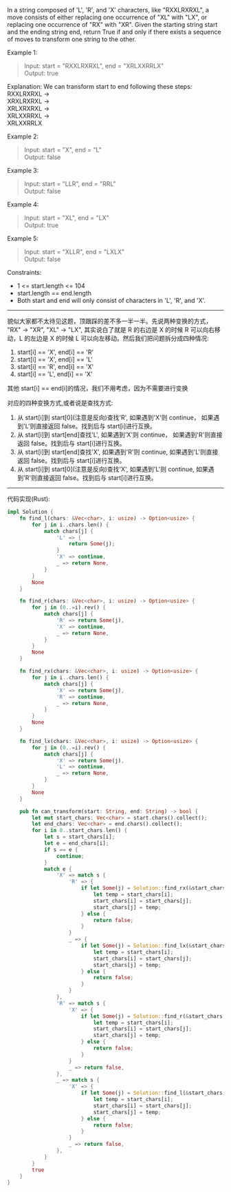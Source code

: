 In a string composed of 'L', 'R', and 'X' characters, like "RXXLRXRXL", a move consists of either replacing one occurrence of "XL" with "LX", or replacing one occurrence of "RX" with "XR". Given the starting string start and the ending string end, return True if and only if there exists a sequence of moves to transform one string to the other.

Example 1:

> Input: start = "RXXLRXRXL", end = "XRLXXRRLX"  
> Output: true

Explanation:
We can transform start to end following these steps:  
RXXLRXRXL ->  
XRXLRXRXL ->  
XRLXRXRXL ->  
XRLXXRRXL ->  
XRLXXRRLX

Example 2:

> Input: start = "X", end = "L"  
> Output: false

Example 3:

> Input: start = "LLR", end = "RRL"  
> Output: false

Example 4:

> Input: start = "XL", end = "LX"  
> Output: true

Example 5:

> Input: start = "XLLR", end = "LXLX"  
> Output: false

Constraints:

- 1 <= start.length <= 104
- start.length == end.length
- Both start and end will only consist of characters in 'L', 'R', and 'X'.

---

貌似大家都不太待见这题，顶跟踩的差不多一半一半。先说两种变换的方式， "RX" -> "XR", "XL" -> "LX", 其实说白了就是 R 的右边是 X 的时候 R 可以向右移动，L 的左边是 X 的时候 L 可以向左移动。然后我们把问题拆分成四种情况:

1. start[i] == 'X', end[i] == 'R'
2. start[i] == 'X', end[i] == 'L'
3. start[i] == 'R', end[i] == 'X'
4. start[i] == 'L', end[i] == 'X'

其他 start[i] == end[i]的情况，我们不用考虑，因为不需要进行变换

对应的四种变换方式,或者说是查找方式:

1. 从 start[i]到 start[0]\(注意是反向\)查找'R', 如果遇到'X'则 continue， 如果遇到'L'则直接返回 false。找到后与 start[i]进行互换。
2. 从 start[i]到 start[end]查找'L', 如果遇到'X'则 continue， 如果遇到'R'则直接返回 false。找到后与 start[i]进行互换。
3. 从 start[i]到 start[end]查找'X', 如果遇到'R'则 continue, 如果遇到'L'则直接返回 false。找到后与 start[i]进行互换。
4. 从 start[i]到 start[0]\(注意是反向\)查找'X', 如果遇到'L'则 continue, 如果遇到'R'则直接返回 false。找到后与 start[i]进行互换。

---

代码实现(Rust):

```rust
impl Solution {
    fn find_l(chars: &Vec<char>, i: usize) -> Option<usize> {
        for j in i..chars.len() {
            match chars[j] {
                'L' => {
                    return Some(j);
                }
                'X' => continue,
                _ => return None,
            }
        }
        None
    }

    fn find_r(chars: &Vec<char>, i: usize) -> Option<usize> {
        for j in (0..=i).rev() {
            match chars[j] {
                'R' => return Some(j),
                'X' => continue,
                _ => return None,
            }
        }
        None
    }

    fn find_rx(chars: &Vec<char>, i: usize) -> Option<usize> {
        for j in i..chars.len() {
            match chars[j] {
                'X' => return Some(j),
                'R' => continue,
                _ => return None,
            }
        }
        None
    }

    fn find_lx(chars: &Vec<char>, i: usize) -> Option<usize> {
        for j in (0..=i).rev() {
            match chars[j] {
                'X' => return Some(j),
                'L' => continue,
                _ => return None,
            }
        }
        None
    }

    pub fn can_transform(start: String, end: String) -> bool {
        let mut start_chars: Vec<char> = start.chars().collect();
        let end_chars: Vec<char> = end.chars().collect();
        for i in 0..start_chars.len() {
            let s = start_chars[i];
            let e = end_chars[i];
            if s == e {
                continue;
            }
            match e {
                'X' => match s {
                    'R' => {
                        if let Some(j) = Solution::find_rx(&start_chars, i) {
                            let temp = start_chars[i];
                            start_chars[i] = start_chars[j];
                            start_chars[j] = temp;
                        } else {
                            return false;
                        }
                    }
                    _ => {
                        if let Some(j) = Solution::find_lx(&start_chars, i) {
                            let temp = start_chars[i];
                            start_chars[i] = start_chars[j];
                            start_chars[j] = temp;
                        } else {
                            return false;
                        }
                    }
                },
                'R' => match s {
                    'X' => {
                        if let Some(j) = Solution::find_r(&start_chars, i) {
                            let temp = start_chars[i];
                            start_chars[i] = start_chars[j];
                            start_chars[j] = temp;
                        } else {
                            return false;
                        }
                    }
                    _ => return false,
                },
                _ => match s {
                    'X' => {
                        if let Some(j) = Solution::find_l(&start_chars, i) {
                            let temp = start_chars[i];
                            start_chars[i] = start_chars[j];
                            start_chars[j] = temp;
                        } else {
                            return false;
                        }
                    }
                    _ => return false,
                },
            }
        }
        true
    }
}
```

